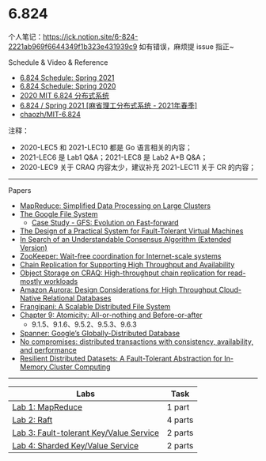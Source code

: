 # 6.824

个人笔记：https://jck.notion.site/6-824-2221ab969f6644349f1b323e431939c9 如有错误，麻烦提 issue 指正~


Schedule & Video & Reference
- [6.824 Schedule: Spring 2021](http://nil.csail.mit.edu/6.824/2021/schedule.html)
- [6.824 Schedule: Spring 2020](http://nil.csail.mit.edu/6.824/2020/schedule.html)
- [2020 MIT 6.824 分布式系统](https://www.bilibili.com/video/BV1R7411t71W)
- [6.824 / Spring 2021 [麻省理工分布式系统 - 2021年春季]](https://www.bilibili.com/video/BV16f4y1z7kn)
- [chaozh/MIT-6.824](https://github.com/chaozh/MIT-6.824)


注释：
- 2020-LEC5 和 2021-LEC10 都是 Go 语言相关的内容；
- 2021-LEC6 是 Lab1 Q&A；2021-LEC8 是 Lab2 A+B Q&A；
- 2020-LEC9 关于 CRAQ 内容太少，建议补充 2021-LEC11 关于 CR 的内容； 


---


Papers
- [MapReduce: Simplified Data Processing on Large Clusters](https://pdos.csail.mit.edu/6.824/papers/mapreduce.pdf)
- [The Google File System](http://nil.csail.mit.edu/6.824/2021/papers/gfs.pdf)
  - [Case Study - GFS: Evolution on Fast-forward](https://queue.acm.org/detail.cfm?id=1594206)
- [The Design of a Practical System for Fault-Tolerant Virtual Machines](http://nil.csail.mit.edu/6.824/2021/papers/vm-ft.pdf)
- [In Search of an Understandable Consensus Algorithm (Extended Version)](http://nil.csail.mit.edu/6.824/2021/papers/raft-extended.pdf)
- [ZooKeeper: Wait-free coordination for Internet-scale systems](http://nil.csail.mit.edu/6.824/2021/papers/zookeeper.pdf)
- [Chain Replication for Supporting High Throughput and Availability](http://nil.csail.mit.edu/6.824/2021/papers/cr-osdi04.pdf)
- [Object Storage on CRAQ: High-throughput chain replication for read-mostly workloads](http://nil.csail.mit.edu/6.824/2021/papers/craq.pdf)
- [Amazon Aurora: Design Considerations for High Throughput Cloud-Native Relational Databases](http://nil.csail.mit.edu/6.824/2021/papers/aurora.pdf)
- [Frangipani: A Scalable Distributed File System](http://nil.csail.mit.edu/6.824/2021/papers/thekkath-frangipani.pdf)
- [Chapter 9: Atomicity: All-or-nothing and Before-or-after](https://ocw.mit.edu/resources/res-6-004-principles-of-computer-system-design-an-introduction-spring-2009/online-textbook/)
  - 9.1.5、9.1.6、9.5.2、9.5.3、9.6.3
- [Spanner: Google’s Globally-Distributed Database](http://nil.csail.mit.edu/6.824/2021/papers/spanner.pdf)
- [No compromises: distributed transactions with consistency, availability, and performance](http://nil.csail.mit.edu/6.824/2021/papers/farm-2015.pdf)
- [Resilient Distributed Datasets: A Fault-Tolerant Abstraction for In-Memory Cluster Computing](http://nil.csail.mit.edu/6.824/2021/papers/zaharia-spark.pdf)


---


Labs                                                                                                   | Task
-------------------------------------------------------------------------------------------------------|--------------------------
[Lab 1: MapReduce](http://nil.csail.mit.edu/6.824/2021/labs/lab-mr.html)                               | 1 part
[Lab 2: Raft](http://nil.csail.mit.edu/6.824/2021/labs/lab-raft.html)                                  | 4 parts
[Lab 3: Fault-tolerant Key/Value Service](http://nil.csail.mit.edu/6.824/2021/labs/lab-kvraft.html)    | 2 parts
[Lab 4: Sharded Key/Value Service](http://nil.csail.mit.edu/6.824/2021/labs/lab-shard.html)            | 2 parts
